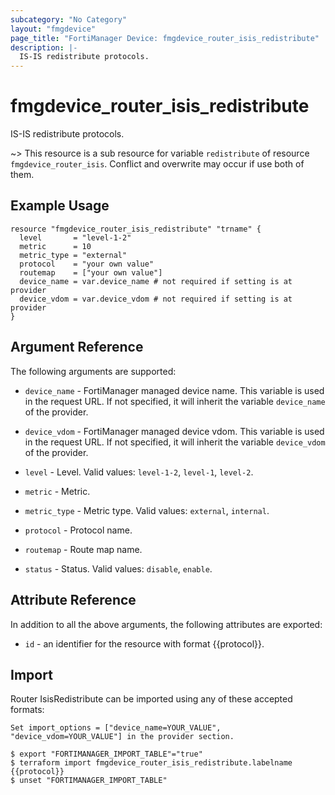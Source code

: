 ```yaml
---
subcategory: "No Category"
layout: "fmgdevice"
page_title: "FortiManager Device: fmgdevice_router_isis_redistribute"
description: |-
  IS-IS redistribute protocols.
---
```


# fmgdevice_router_isis_redistribute
IS-IS redistribute protocols.

~> This resource is a sub resource for variable `redistribute` of resource `fmgdevice_router_isis`. Conflict and overwrite may occur if use both of them.



## Example Usage

```hcl
resource "fmgdevice_router_isis_redistribute" "trname" {
  level       = "level-1-2"
  metric      = 10
  metric_type = "external"
  protocol    = "your own value"
  routemap    = ["your own value"]
  device_name = var.device_name # not required if setting is at provider
  device_vdom = var.device_vdom # not required if setting is at provider
}
```

## Argument Reference


The following arguments are supported:

* `device_name` - FortiManager managed device name. This variable is used in the request URL. If not specified, it will inherit the variable `device_name` of the provider.
* `device_vdom` - FortiManager managed device vdom. This variable is used in the request URL. If not specified, it will inherit the variable `device_vdom` of the provider.

* `level` - Level. Valid values: `level-1-2`, `level-1`, `level-2`.

* `metric` - Metric.
* `metric_type` - Metric type. Valid values: `external`, `internal`.

* `protocol` - Protocol name.
* `routemap` - Route map name.
* `status` - Status. Valid values: `disable`, `enable`.



## Attribute Reference

In addition to all the above arguments, the following attributes are exported:
* `id` - an identifier for the resource with format {{protocol}}.

## Import

Router IsisRedistribute can be imported using any of these accepted formats:
```
Set import_options = ["device_name=YOUR_VALUE", "device_vdom=YOUR_VALUE"] in the provider section.

$ export "FORTIMANAGER_IMPORT_TABLE"="true"
$ terraform import fmgdevice_router_isis_redistribute.labelname {{protocol}}
$ unset "FORTIMANAGER_IMPORT_TABLE"
```

